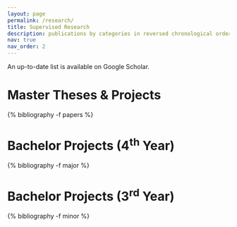 ```yaml
---
layout: page
permalink: /research/
title: Supervised Research
description: publications by categories in reversed chronological order. generated by jekyll-scholar.
nav: true
nav_order: 2
---
```

An up-to-date list is available on Google Scholar.

<!-- _pages/publications.md -->
<div class="publications">

<h1>Master Theses &amp; Projects</h1>

{% bibliography -f papers %}

<h1>Bachelor Projects (4<sup>th</sup> Year)</h1>

{% bibliography -f major %}

<h1>Bachelor Projects (3<sup>rd</sup> Year)</h1>

{% bibliography -f minor %}

</div>
